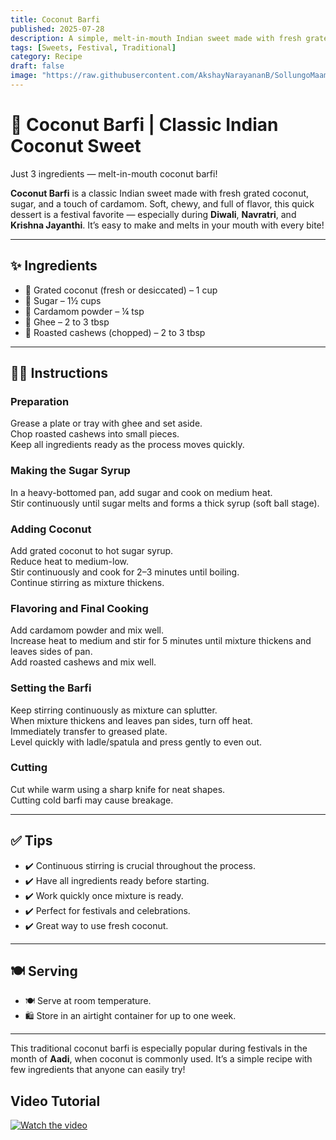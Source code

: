 ```yaml
---
title: Coconut Barfi  
published: 2025-07-28  
description: A simple, melt-in-mouth Indian sweet made with fresh grated coconut, sugar, and cardamom — perfect for festivals and celebrations.  
tags: [Sweets, Festival, Traditional]  
category: Recipe  
draft: false  
image: "https://raw.githubusercontent.com/AkshayNarayananB/SollungoMaami/master/images/coconut burfi.jpg" 
---
```


# 🥥 Coconut Barfi | Classic Indian Coconut Sweet

Just 3 ingredients — melt-in-mouth coconut barfi!

**Coconut Barfi** is a classic Indian sweet made with fresh grated coconut, sugar, and a touch of cardamom. Soft, chewy, and full of flavor, this quick dessert is a festival favorite — especially during **Diwali**, **Navratri**, and **Krishna Jayanthi**. It’s easy to make and melts in your mouth with every bite!

---

## ✨ Ingredients

- 🥥 Grated coconut (fresh or desiccated) – 1 cup  
- 🍬 Sugar – 1½ cups  
- 🌿 Cardamom powder – ¼ tsp  
- 🧈 Ghee – 2 to 3 tbsp  
- 🥜 Roasted cashews (chopped) – 2 to 3 tbsp  

---

## 👩‍🍳 Instructions

### Preparation  
 Grease a plate or tray with ghee and set aside.  
 Chop roasted cashews into small pieces.  
 Keep all ingredients ready as the process moves quickly.  

### Making the Sugar Syrup  
 In a heavy-bottomed pan, add sugar and cook on medium heat.  
 Stir continuously until sugar melts and forms a thick syrup (soft ball stage).  

### Adding Coconut  
 Add grated coconut to hot sugar syrup.  
 Reduce heat to medium-low.  
 Stir continuously and cook for 2–3 minutes until boiling.  
 Continue stirring as mixture thickens.  

### Flavoring and Final Cooking  
 Add cardamom powder and mix well.  
 Increase heat to medium and stir for 5 minutes until mixture thickens and leaves sides of pan.  
 Add roasted cashews and mix well.  

### Setting the Barfi  
 Keep stirring continuously as mixture can splutter.  
 When mixture thickens and leaves pan sides, turn off heat.  
 Immediately transfer to greased plate.  
 Level quickly with ladle/spatula and press gently to even out.  

### Cutting  
 Cut while warm using a sharp knife for neat shapes.  
 Cutting cold barfi may cause breakage.  

---

## ✅ Tips  

- ✔️ Continuous stirring is crucial throughout the process.  
- ✔️ Have all ingredients ready before starting.  
- ✔️ Work quickly once mixture is ready.  
- ✔️ Perfect for festivals and celebrations.  
- ✔️ Great way to use fresh coconut.  

---

## 🍽️ Serving  

- 🍽️ Serve at room temperature.  
- 🛍️ Store in an airtight container for up to one week.  

---

This traditional coconut barfi is especially popular during festivals in the month of **Aadi**, when coconut is commonly used. It’s a simple recipe with few ingredients that anyone can easily try!

## Video Tutorial

[![Watch the video](https://img.youtube.com/vi/VIDEO_ID/0.jpg)](https://youtu.be/SPYRfqGCHc4?si=VMWmbPfXW2eFyhoo)

